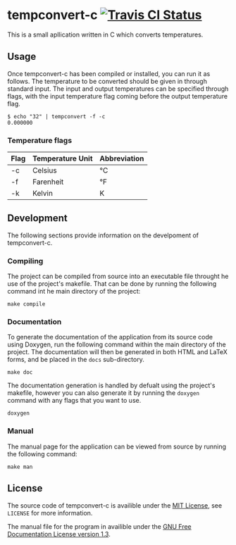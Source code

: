 # tempconvert-c [![Travis CI Status](https://api.travis-ci.org/ExcaliburZero/tempconvert-c.svg)](https://travis-ci.org/ExcaliburZero/tempconvert-c)
This is a small apllication written in C which converts temperatures.

## Usage
Once tempconvert-c has been compiled or installed, you can run it as follows. The temperature to be converted should be given in through standard input. The input and output temperatures can be specified through flags, with the input temperature flag coming before the output temperature flag.

```
$ echo "32" | tempconvert -f -c
0.000000
```

### Temperature flags
| Flag | Temperature Unit | Abbreviation |
|------|------------------|--------------|
| -c   | Celsius          | °C           |
| -f   | Farenheit        | °F           |
| -k   | Kelvin           | K            |

## Development
The following sections provide information on the develpoment of tempconvert-c.

### Compiling
The project can be compiled from source into an executable file throught he use of the project's makefile. That can be done by running the following command int he main directory of the project:

```
make compile
```

### Documentation
To generate the documentation of the application from its source code using Doxygen, run the following command within the main directory of the project. The documentation will then be generated in both HTML and LaTeX forms, and be placed in the `docs` sub-directory.

```
make doc
```

The documentation generation is handled by defualt using the project's makefile, however you can also generate it by running the `doxygen` command with any flags that you want to use.

```
doxygen
```

### Manual
The manual page for the application can be viewed from source by running the following command:

```
make man
```

## License
The source code of tempconvert-c is availible under the [MIT License](http://opensource.org/licenses/MIT), see `LICENSE` for more information.

The manual file for the program in availible under the [GNU Free Documentation License version 1.3](https://www.gnu.org/licenses/fdl-1.3-standalone.html).
